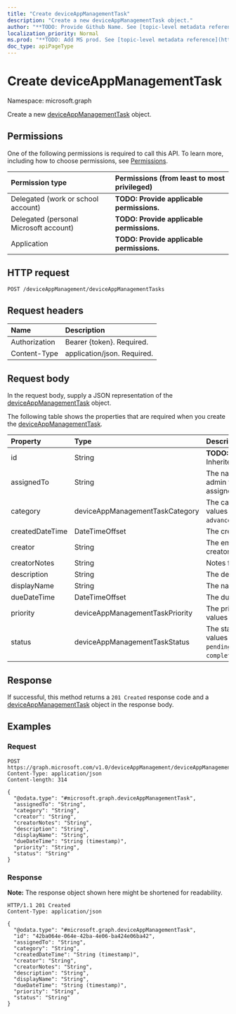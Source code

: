 ```yaml
---
title: "Create deviceAppManagementTask"
description: "Create a new deviceAppManagementTask object."
author: "**TODO: Provide Github Name. See [topic-level metadata reference](https://msgo.azurewebsites.net/add/document/guidelines/metadata.html#topic-level-metadata)**"
localization_priority: Normal
ms.prod: "**TODO: Add MS prod. See [topic-level metadata reference](https://msgo.azurewebsites.net/add/document/guidelines/metadata.html#topic-level-metadata)**"
doc_type: apiPageType
---
```


# Create deviceAppManagementTask
Namespace: microsoft.graph



Create a new [deviceAppManagementTask](../resources/deviceappmanagementtask.md) object.

## Permissions
One of the following permissions is required to call this API. To learn more, including how to choose permissions, see [Permissions](/graph/permissions-reference).

|Permission type|Permissions (from least to most privileged)|
|:---|:---|
|Delegated (work or school account)|**TODO: Provide applicable permissions.**|
|Delegated (personal Microsoft account)|**TODO: Provide applicable permissions.**|
|Application|**TODO: Provide applicable permissions.**|

## HTTP request

<!-- {
  "blockType": "ignored"
}
-->
``` http
POST /deviceAppManagement/deviceAppManagementTasks
```

## Request headers
|Name|Description|
|:---|:---|
|Authorization|Bearer {token}. Required.|
|Content-Type|application/json. Required.|

## Request body
In the request body, supply a JSON representation of the [deviceAppManagementTask](../resources/deviceappmanagementtask.md) object.

The following table shows the properties that are required when you create the [deviceAppManagementTask](../resources/deviceappmanagementtask.md).

|Property|Type|Description|
|:---|:---|:---|
|id|String|**TODO: Add Description** Inherited from [entity](../resources/entity.md)|
|assignedTo|String|The name or email of the admin this task is assigned to.|
|category|deviceAppManagementTaskCategory|The category. Possible values are: `unknown`, `advancedThreatProtection`.|
|createdDateTime|DateTimeOffset|The created date.|
|creator|String|The email address of the creator.|
|creatorNotes|String|Notes from the creator.|
|description|String|The description.|
|displayName|String|The name.|
|dueDateTime|DateTimeOffset|The due date.|
|priority|deviceAppManagementTaskPriority|The priority. Possible values are: `none`, `high`, `low`.|
|status|deviceAppManagementTaskStatus|The status. Possible values are: `unknown`, `pending`, `active`, `completed`, `rejected`.|



## Response

If successful, this method returns a `201 Created` response code and a [deviceAppManagementTask](../resources/deviceappmanagementtask.md) object in the response body.

## Examples

### Request
<!-- {
  "blockType": "request",
  "name": "create_deviceappmanagementtask_from_"
}
-->
``` http
POST https://graph.microsoft.com/v1.0/deviceAppManagement/deviceAppManagementTasks
Content-Type: application/json
Content-length: 314

{
  "@odata.type": "#microsoft.graph.deviceAppManagementTask",
  "assignedTo": "String",
  "category": "String",
  "creator": "String",
  "creatorNotes": "String",
  "description": "String",
  "displayName": "String",
  "dueDateTime": "String (timestamp)",
  "priority": "String",
  "status": "String"
}
```


### Response
**Note:** The response object shown here might be shortened for readability.
<!-- {
  "blockType": "response",
  "truncated": true,
  "@odata.type": "microsoft.graph.deviceAppManagementTask"
}
-->
``` http
HTTP/1.1 201 Created
Content-Type: application/json

{
  "@odata.type": "#microsoft.graph.deviceAppManagementTask",
  "id": "42ba064e-064e-42ba-4e06-ba424e06ba42",
  "assignedTo": "String",
  "category": "String",
  "createdDateTime": "String (timestamp)",
  "creator": "String",
  "creatorNotes": "String",
  "description": "String",
  "displayName": "String",
  "dueDateTime": "String (timestamp)",
  "priority": "String",
  "status": "String"
}
```

